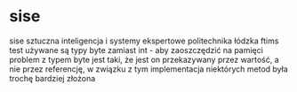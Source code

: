 # sise
sise sztuczna inteligencja i systemy ekspertowe politechnika łódzka ftims
test
używane są typy byte zamiast int - aby zaoszczędzić na pamięci
problem z typem byte jest taki, że jest on przekazywany przez wartość, a nie przez referencję, w związku z tym implementacja niektórych metod była trochę bardziej złożona
